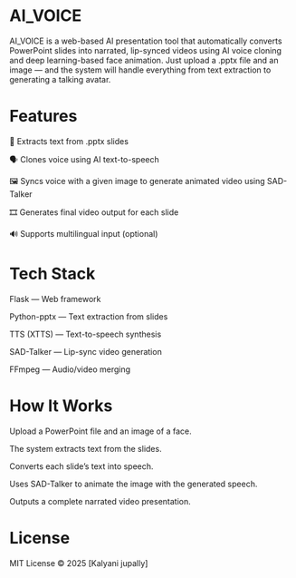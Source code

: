 # AI_VOICE

AI_VOICE is a web-based AI presentation tool that automatically converts PowerPoint slides into narrated, lip-synced videos using AI voice cloning and deep learning-based face animation. Just upload a .pptx file and an image — and the system will handle everything from text extraction to generating a talking avatar.

# Features
🧠 Extracts text from .pptx slides

🗣️ Clones voice using AI text-to-speech

🖼️ Syncs voice with a given image to generate animated video using SAD-Talker

🎞️ Generates final video output for each slide

🔊 Supports multilingual input (optional)

# Tech Stack
Flask — Web framework

Python-pptx — Text extraction from slides

TTS (XTTS) — Text-to-speech synthesis

SAD-Talker — Lip-sync video generation

FFmpeg — Audio/video merging

# How It Works
Upload a PowerPoint file and an image of a face.

The system extracts text from the slides.

Converts each slide’s text into speech.

Uses SAD-Talker to animate the image with the generated speech.

Outputs a complete narrated video presentation.

# License
MIT License © 2025 [Kalyani jupally]
